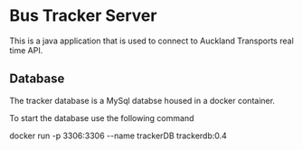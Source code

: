 # Bus Tracker Server

This is a java application that is used to connect to Auckland Transports real time API.

## Database

The tracker database is a MySql databse housed in a docker container.

To start the database use the following command

docker run -p 3306:3306 --name trackerDB trackerdb:0.4
